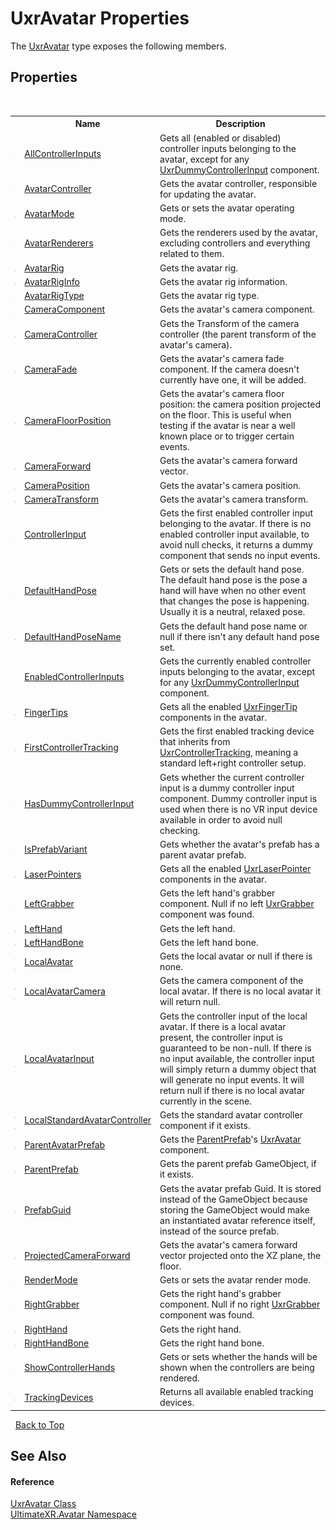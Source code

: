 # UxrAvatar Properties
 

The <a href="T_UltimateXR_Avatar_UxrAvatar">UxrAvatar</a> type exposes the following members.


## Properties
&nbsp;<table><tr><th></th><th>Name</th><th>Description</th></tr><tr><td>![Public property](media/pubproperty.gif "Public property")</td><td><a href="P_UltimateXR_Avatar_UxrAvatar_AllControllerInputs">AllControllerInputs</a></td><td>
Gets all (enabled or disabled) controller inputs belonging to the avatar, except for any <a href="T_UltimateXR_Devices_Integrations_UxrDummyControllerInput">UxrDummyControllerInput</a> component.</td></tr><tr><td>![Public property](media/pubproperty.gif "Public property")</td><td><a href="P_UltimateXR_Avatar_UxrAvatar_AvatarController">AvatarController</a></td><td>
Gets the avatar controller, responsible for updating the avatar.</td></tr><tr><td>![Public property](media/pubproperty.gif "Public property")</td><td><a href="P_UltimateXR_Avatar_UxrAvatar_AvatarMode">AvatarMode</a></td><td>
Gets or sets the avatar operating mode.</td></tr><tr><td>![Public property](media/pubproperty.gif "Public property")</td><td><a href="P_UltimateXR_Avatar_UxrAvatar_AvatarRenderers">AvatarRenderers</a></td><td>
Gets the renderers used by the avatar, excluding controllers and everything related to them.</td></tr><tr><td>![Public property](media/pubproperty.gif "Public property")</td><td><a href="P_UltimateXR_Avatar_UxrAvatar_AvatarRig">AvatarRig</a></td><td>
Gets the avatar rig.</td></tr><tr><td>![Public property](media/pubproperty.gif "Public property")</td><td><a href="P_UltimateXR_Avatar_UxrAvatar_AvatarRigInfo">AvatarRigInfo</a></td><td>
Gets the avatar rig information.</td></tr><tr><td>![Public property](media/pubproperty.gif "Public property")</td><td><a href="P_UltimateXR_Avatar_UxrAvatar_AvatarRigType">AvatarRigType</a></td><td>
Gets the avatar rig type.</td></tr><tr><td>![Public property](media/pubproperty.gif "Public property")</td><td><a href="P_UltimateXR_Avatar_UxrAvatar_CameraComponent">CameraComponent</a></td><td>
Gets the avatar's camera component.</td></tr><tr><td>![Public property](media/pubproperty.gif "Public property")</td><td><a href="P_UltimateXR_Avatar_UxrAvatar_CameraController">CameraController</a></td><td>
Gets the Transform of the camera controller (the parent transform of the avatar's camera).</td></tr><tr><td>![Public property](media/pubproperty.gif "Public property")</td><td><a href="P_UltimateXR_Avatar_UxrAvatar_CameraFade">CameraFade</a></td><td>
Gets the avatar's camera fade component. If the camera doesn't currently have one, it will be added.</td></tr><tr><td>![Public property](media/pubproperty.gif "Public property")</td><td><a href="P_UltimateXR_Avatar_UxrAvatar_CameraFloorPosition">CameraFloorPosition</a></td><td>
Gets the avatar's camera floor position: the camera position projected on the floor. This is useful when testing if the avatar is near a well known place or to trigger certain events.</td></tr><tr><td>![Public property](media/pubproperty.gif "Public property")</td><td><a href="P_UltimateXR_Avatar_UxrAvatar_CameraForward">CameraForward</a></td><td>
Gets the avatar's camera forward vector.</td></tr><tr><td>![Public property](media/pubproperty.gif "Public property")</td><td><a href="P_UltimateXR_Avatar_UxrAvatar_CameraPosition">CameraPosition</a></td><td>
Gets the avatar's camera position.</td></tr><tr><td>![Public property](media/pubproperty.gif "Public property")</td><td><a href="P_UltimateXR_Avatar_UxrAvatar_CameraTransform">CameraTransform</a></td><td>
Gets the avatar's camera transform.</td></tr><tr><td>![Public property](media/pubproperty.gif "Public property")</td><td><a href="P_UltimateXR_Avatar_UxrAvatar_ControllerInput">ControllerInput</a></td><td>
Gets the first enabled controller input belonging to the avatar. If there is no enabled controller input available, to avoid null checks, it returns a dummy component that sends no input events.</td></tr><tr><td>![Public property](media/pubproperty.gif "Public property")</td><td><a href="P_UltimateXR_Avatar_UxrAvatar_DefaultHandPose">DefaultHandPose</a></td><td>
Gets or sets the default hand pose. The default hand pose is the pose a hand will have when no other event that changes the pose is happening. Usually it is a neutral, relaxed pose.</td></tr><tr><td>![Public property](media/pubproperty.gif "Public property")</td><td><a href="P_UltimateXR_Avatar_UxrAvatar_DefaultHandPoseName">DefaultHandPoseName</a></td><td>
Gets the default hand pose name or null if there isn't any default hand pose set.</td></tr><tr><td>![Public property](media/pubproperty.gif "Public property")</td><td><a href="P_UltimateXR_Avatar_UxrAvatar_EnabledControllerInputs">EnabledControllerInputs</a></td><td>
Gets the currently enabled controller inputs belonging to the avatar, except for any <a href="T_UltimateXR_Devices_Integrations_UxrDummyControllerInput">UxrDummyControllerInput</a> component.</td></tr><tr><td>![Public property](media/pubproperty.gif "Public property")</td><td><a href="P_UltimateXR_Avatar_UxrAvatar_FingerTips">FingerTips</a></td><td>
Gets all the enabled <a href="T_UltimateXR_UI_UxrFingerTip">UxrFingerTip</a> components in the avatar.</td></tr><tr><td>![Public property](media/pubproperty.gif "Public property")</td><td><a href="P_UltimateXR_Avatar_UxrAvatar_FirstControllerTracking">FirstControllerTracking</a></td><td>
Gets the first enabled tracking device that inherits from <a href="T_UltimateXR_Devices_UxrControllerTracking">UxrControllerTracking</a>, meaning a standard left+right controller setup.</td></tr><tr><td>![Public property](media/pubproperty.gif "Public property")</td><td><a href="P_UltimateXR_Avatar_UxrAvatar_HasDummyControllerInput">HasDummyControllerInput</a></td><td>
Gets whether the current controller input is a dummy controller input component. Dummy controller input is used when there is no VR input device available in order to avoid null checking.</td></tr><tr><td>![Public property](media/pubproperty.gif "Public property")</td><td><a href="P_UltimateXR_Avatar_UxrAvatar_IsPrefabVariant">IsPrefabVariant</a></td><td>
Gets whether the avatar's prefab has a parent avatar prefab.</td></tr><tr><td>![Public property](media/pubproperty.gif "Public property")</td><td><a href="P_UltimateXR_Avatar_UxrAvatar_LaserPointers">LaserPointers</a></td><td>
Gets all the enabled <a href="T_UltimateXR_UI_UxrLaserPointer">UxrLaserPointer</a> components in the avatar.</td></tr><tr><td>![Public property](media/pubproperty.gif "Public property")</td><td><a href="P_UltimateXR_Avatar_UxrAvatar_LeftGrabber">LeftGrabber</a></td><td>
Gets the left hand's grabber component. Null if no left <a href="T_UltimateXR_Manipulation_UxrGrabber">UxrGrabber</a> component was found.</td></tr><tr><td>![Public property](media/pubproperty.gif "Public property")</td><td><a href="P_UltimateXR_Avatar_UxrAvatar_LeftHand">LeftHand</a></td><td>
Gets the left hand.</td></tr><tr><td>![Public property](media/pubproperty.gif "Public property")</td><td><a href="P_UltimateXR_Avatar_UxrAvatar_LeftHandBone">LeftHandBone</a></td><td>
Gets the left hand bone.</td></tr><tr><td>![Public property](media/pubproperty.gif "Public property")![Static member](media/static.gif "Static member")</td><td><a href="P_UltimateXR_Avatar_UxrAvatar_LocalAvatar">LocalAvatar</a></td><td>
Gets the local avatar or null if there is none.</td></tr><tr><td>![Public property](media/pubproperty.gif "Public property")![Static member](media/static.gif "Static member")</td><td><a href="P_UltimateXR_Avatar_UxrAvatar_LocalAvatarCamera">LocalAvatarCamera</a></td><td>
Gets the camera component of the local avatar. If there is no local avatar it will return null.</td></tr><tr><td>![Public property](media/pubproperty.gif "Public property")![Static member](media/static.gif "Static member")</td><td><a href="P_UltimateXR_Avatar_UxrAvatar_LocalAvatarInput">LocalAvatarInput</a></td><td>
Gets the controller input of the local avatar. If there is a local avatar present, the controller input is guaranteed to be non-null. If there is no input available, the controller input will simply return a dummy object that will generate no input events. It will return null if there is no local avatar currently in the scene.</td></tr><tr><td>![Public property](media/pubproperty.gif "Public property")![Static member](media/static.gif "Static member")</td><td><a href="P_UltimateXR_Avatar_UxrAvatar_LocalStandardAvatarController">LocalStandardAvatarController</a></td><td>
Gets the standard avatar controller component if it exists.</td></tr><tr><td>![Public property](media/pubproperty.gif "Public property")</td><td><a href="P_UltimateXR_Avatar_UxrAvatar_ParentAvatarPrefab">ParentAvatarPrefab</a></td><td>
Gets the <a href="P_UltimateXR_Avatar_UxrAvatar_ParentPrefab">ParentPrefab</a>'s <a href="T_UltimateXR_Avatar_UxrAvatar">UxrAvatar</a> component.</td></tr><tr><td>![Public property](media/pubproperty.gif "Public property")</td><td><a href="P_UltimateXR_Avatar_UxrAvatar_ParentPrefab">ParentPrefab</a></td><td>
Gets the parent prefab GameObject, if it exists.</td></tr><tr><td>![Public property](media/pubproperty.gif "Public property")</td><td><a href="P_UltimateXR_Avatar_UxrAvatar_PrefabGuid">PrefabGuid</a></td><td>
Gets the avatar prefab Guid. It is stored instead of the GameObject because storing the GameObject would make an instantiated avatar reference itself, instead of the source prefab.</td></tr><tr><td>![Public property](media/pubproperty.gif "Public property")</td><td><a href="P_UltimateXR_Avatar_UxrAvatar_ProjectedCameraForward">ProjectedCameraForward</a></td><td>
Gets the avatar's camera forward vector projected onto the XZ plane, the floor.</td></tr><tr><td>![Public property](media/pubproperty.gif "Public property")</td><td><a href="P_UltimateXR_Avatar_UxrAvatar_RenderMode">RenderMode</a></td><td>
Gets or sets the avatar render mode.</td></tr><tr><td>![Public property](media/pubproperty.gif "Public property")</td><td><a href="P_UltimateXR_Avatar_UxrAvatar_RightGrabber">RightGrabber</a></td><td>
Gets the right hand's grabber component. Null if no right <a href="T_UltimateXR_Manipulation_UxrGrabber">UxrGrabber</a> component was found.</td></tr><tr><td>![Public property](media/pubproperty.gif "Public property")</td><td><a href="P_UltimateXR_Avatar_UxrAvatar_RightHand">RightHand</a></td><td>
Gets the right hand.</td></tr><tr><td>![Public property](media/pubproperty.gif "Public property")</td><td><a href="P_UltimateXR_Avatar_UxrAvatar_RightHandBone">RightHandBone</a></td><td>
Gets the right hand bone.</td></tr><tr><td>![Public property](media/pubproperty.gif "Public property")</td><td><a href="P_UltimateXR_Avatar_UxrAvatar_ShowControllerHands">ShowControllerHands</a></td><td>
Gets or sets whether the hands will be shown when the controllers are being rendered.</td></tr><tr><td>![Public property](media/pubproperty.gif "Public property")</td><td><a href="P_UltimateXR_Avatar_UxrAvatar_TrackingDevices">TrackingDevices</a></td><td>
Returns all available enabled tracking devices.</td></tr></table>&nbsp;
<a href="#uxravatar-properties">Back to Top</a>

## See Also


#### Reference
<a href="T_UltimateXR_Avatar_UxrAvatar">UxrAvatar Class</a><br /><a href="N_UltimateXR_Avatar">UltimateXR.Avatar Namespace</a><br />